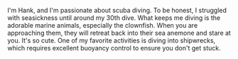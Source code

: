 
I'm Hank, and I'm passionate about scuba diving. To be honest, I struggled with seasickness until around my 30th dive.  What keeps me diving is
the adorable marine animals, especially the clownfish. When you are approaching them, they will retreat back into their sea anemone and stare at you. It's so cute. One of my favorite activities is diving into shipwrecks, which requires excellent buoyancy control to ensure you don't get stuck.